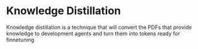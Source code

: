 # Knowledge Distillation

Knowledge distillation is a technique that will convert the PDFs that provide knowledge to development agents and turn them into tokens ready for finnetuning
